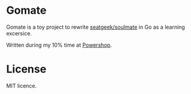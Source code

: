 # Gomate
Gomate is a toy project to rewrite [seatgeek/soulmate](https://github.com/seatgeek/soulmate) in Go as a learning excersice.

Written during my 10% time at [Powershop](https://github.com/powershop).

# License
MIT licence.

